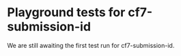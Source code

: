 # Playground tests for cf7-submission-id
We are still awaiting the first test run for cf7-submission-id.

